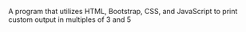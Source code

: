 A program that utilizes HTML, Bootstrap, CSS, and JavaScript to print custom output in multiples of 3 and 5
